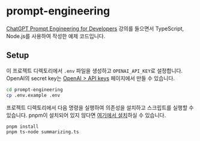 # prompt-engineering

[ChatGPT Prompt Engineering for Developers](https://www.deeplearning.ai/short-courses/chatgpt-prompt-engineering-for-developers) 강의를 들으면서 TypeScript, Node.js를 사용하여 작성한 예제 코드입니다.

## Setup

이 프로젝트 디렉토리에서 `.env` 파일을 생성하고 `OPENAI_API_KEY`로 설정합니다. OpenAI의 secret key는 [OpenAI > API keys](https://platform.openai.com/account/api-keys) 페이지에서 만들 수 있습니다.

```bash
cd prompt-engineering
cp .env.example .env
```

프로젝트 디렉토리에서 다음 명령을 실행하여 의존성을 설치하고 스크립트를 실행할 수 있습니다. pnpm이 설치되어 있지 않다면 [여기에서 설치](https://pnpm.io/installation)하실 수 있습니다.

```bash
pnpm install
pnpm ts-node summarizing.ts
```
